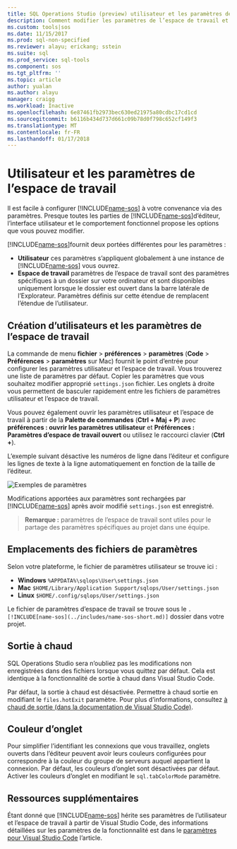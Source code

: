 ```yaml
---
title: SQL Operations Studio (preview) utilisateur et les paramètres de l’espace de travail | Documents Microsoft
description: Comment modifier les paramètres de l’espace de travail et les SQL Operations Studio (preview) utilisateur.
ms.custom: tools|sos
ms.date: 11/15/2017
ms.prod: sql-non-specified
ms.reviewer: alayu; erickang; sstein
ms.suite: sql
ms.prod_service: sql-tools
ms.component: sos
ms.tgt_pltfrm: ''
ms.topic: article
author: yualan
ms.author: alayu
manager: craigg
ms.workload: Inactive
ms.openlocfilehash: 6e87461fb2973bec630ed21975a80cdbc17cd1cd
ms.sourcegitcommit: b6116b434d737d661c09b78d0f798c652cf149f3
ms.translationtype: MT
ms.contentlocale: fr-FR
ms.lasthandoff: 01/17/2018
---
```

# <a name="user-and-workspace-settings"></a>Utilisateur et les paramètres de l’espace de travail

Il est facile à configurer [!INCLUDE[name-sos](../includes/name-sos-short.md)] à votre convenance via des paramètres. Presque toutes les parties de [!INCLUDE[name-sos](../includes/name-sos-short.md)]d’éditeur, l’interface utilisateur et le comportement fonctionnel propose les options que vous pouvez modifier.

[!INCLUDE[name-sos](../includes/name-sos-short.md)]fournit deux portées différentes pour les paramètres :

* **Utilisateur** ces paramètres s’appliquent globalement à une instance de [!INCLUDE[name-sos](../includes/name-sos-short.md)] vous ouvrez.
* **Espace de travail** paramètres de l’espace de travail sont des paramètres spécifiques à un dossier sur votre ordinateur et sont disponibles uniquement lorsque le dossier est ouvert dans la barre latérale de l’Explorateur. Paramètres définis sur cette étendue de remplacent l’étendue de l’utilisateur.

## <a name="creating-user-and-workspace-settings"></a>Création d’utilisateurs et les paramètres de l’espace de travail

La commande de menu **fichier** > **préférences** > **paramètres** (**Code**  >  **Préférences** > **paramètres** sur Mac) fournit le point d’entrée pour configurer les paramètres utilisateur et l’espace de travail. Vous trouverez une liste de paramètres par défaut. Copier les paramètres que vous souhaitez modifier approprié `settings.json` fichier. Les onglets à droite vous permettent de basculer rapidement entre les fichiers de paramètres utilisateur et l’espace de travail.

Vous pouvez également ouvrir les paramètres utilisateur et l’espace de travail à partir de la **Palette de commandes** (**Ctrl + Maj + P**) avec **préférences : ouvrir les paramètres utilisateur** et  **Préférences : Paramètres d’espace de travail ouvert** ou utilisez le raccourci clavier (**Ctrl +**).

L’exemple suivant désactive les numéros de ligne dans l’éditeur et configure les lignes de texte à la ligne automatiquement en fonction de la taille de l’éditeur.

![Exemples de paramètres](media/settings/sample-settings.png)

Modifications apportées aux paramètres sont rechargées par [!INCLUDE[name-sos](../includes/name-sos-short.md)] après avoir modifié `settings.json` est enregistré.

>**Remarque :** paramètres de l’espace de travail sont utiles pour le partage des paramètres spécifiques au projet dans une équipe.

## <a name="settings-file-locations"></a>Emplacements des fichiers de paramètres

Selon votre plateforme, le fichier de paramètres utilisateur se trouve ici :

* **Windows** `%APPDATA%\sqlops\User\settings.json`
* **Mac** `$HOME/Library/Application Support/sqlops/User/settings.json`
* **Linux** `$HOME/.config/sqlops/User/settings.json`

Le fichier de paramètres d’espace de travail se trouve sous le `.[!INCLUDE[name-sos](../includes/name-sos-short.md)]` dossier dans votre projet.

## <a name="hot-exit"></a>Sortie à chaud

SQL Operations Studio sera n’oubliez pas les modifications non enregistrées dans des fichiers lorsque vous quittez par défaut. Cela est identique à la fonctionnalité de sortie à chaud dans Visual Studio Code.

Par défaut, la sortie à chaud est désactivée. Permettre à chaud sortie en modifiant le `files.hotExit` paramètre. Pour plus d’informations, consultez [à chaud de sortie (dans la documentation de Visual Studio Code)](https://code.visualstudio.com/docs/editor/codebasics#_hot-exit).


## <a name="tab-color"></a>Couleur d’onglet

Pour simplifier l’identifiant les connexions que vous travaillez, onglets ouverts dans l’éditeur peuvent avoir leurs couleurs configurées pour correspondre à la couleur du groupe de serveurs auquel appartient la connexion. Par défaut, les couleurs d’onglet sont désactivées par défaut. Activer les couleurs d’onglet en modifiant le `sql.tabColorMode` paramètre.

## <a name="additional-resources"></a>Ressources supplémentaires

Étant donné que [!INCLUDE[name-sos](../includes/name-sos-short.md)] hérite ses paramètres de l’utilisateur et l’espace de travail à partir de Visual Studio Code, des informations détaillées sur les paramètres de la fonctionnalité est dans le [paramètres pour Visual Studio Code](https://code.visualstudio.com/docs/getstarted/settings) l’article.
